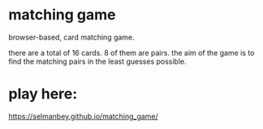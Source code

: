 # matching game
browser-based, card matching game.

there are a total of 16 cards. 8 of them are pairs. the aim of the game is to find
the matching pairs in the least guesses possible.

# play here:

https://selmanbey.github.io/matching_game/
